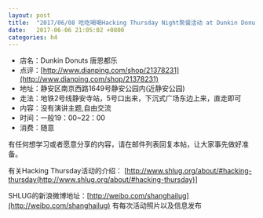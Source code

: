 ```yaml
---
layout: post
title:  "2017/06/08 吃吃喝喝Hacking Thursday Night聚餐活动 at Dunkin Donuts"
date:   2017-06-06 21:05:02 +0800
categories: h4
---
```

- 店名：Dunkin Donuts 唐恩都乐
- 点评：[http://www.dianping.com/shop/21378231](http://www.dianping.com/shop/21378231)
- 地址：静安区南京西路1649号静安公园内(近静安公园)
- 走法：地铁2号线静安寺站，5号口出来，下沉式广场东边上来，直走即可
- 内容：没有演讲主题,自由交流
- 时间：一般19：00~22：00
- 消费：随意

有任何想学习或者愿意分享的内容，请在邮件列表回复本帖，让大家事先做好准备。

有关Hacking Thursday活动的介绍：
[http://www.shlug.org/about/#hacking-thursday(http://www.shlug.org/about/#hacking-thursday)]

SHLUG的新浪微博地址：[http://weibo.com/shanghailug](http://weibo.com/shanghailug) 有每次活动照片以及信息发布

